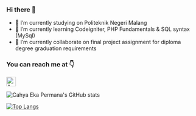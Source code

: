 ### Hi there 👋

- 🔭 I’m currently studying on Politeknik Negeri Malang
- 🌱 I’m currently learning Codeigniter, PHP Fundamentals & SQL syntax (MySql)
- 👯 I’m currently collaborate on final project assignment for diploma degree graduation requirements

### You can reach me at :point_down:

<p>
  <a href="https://www.linkedin.com/in/cahyaeka/">
    <img src="https://www.vectorlogo.zone/logos/linkedin/linkedin-icon.svg" alt="Angel Santiago Jaime Zavala's DEV Profile" height="25" width="25">
  </a>
</p>

![Cahya Eka Permana's GitHub stats](https://github-readme-stats.vercel.app/api?username=cahyaekapermana&show_icons=true&theme=radical)

[![Top Langs](https://github-readme-stats.vercel.app/api/top-langs/?username=cahyaekapermana)](https://github.com/cahyaekapermana)



